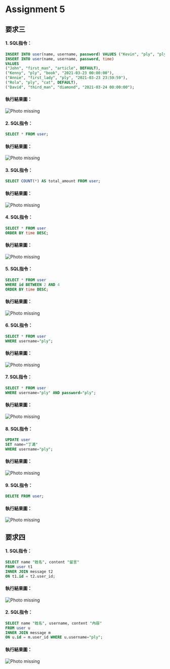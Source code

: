 # Assignment 5

## 要求三
#### 1. SQL指令：
```SQL
INSERT INTO user(name, username, password) VALUES ("Kevin", "ply", "ply");
INSERT INTO user(name, username, password, time)
VALUES 
("John", "first_man", "article", DEFAULT),
("Kenny", "ply", "book", "2021-03-23 00:00:00"),
("Annie", "first_lady", "ply", "2021-03-23 23:59:59"),
("Rola", "ply", "cat", DEFAULT),
("David", "third_man", "diamond", "2021-03-24 00:00:00");
```
#### 執行結果圖：
![Photo missing](photo/3-1.png)

#### 2. SQL指令：
```SQL
SELECT * FROM user;
```
#### 執行結果圖：
![Photo missing](photo/3-2.png)

#### 3. SQL指令：
```SQL
SELECT COUNT(*) AS total_amount FROM user;
```
#### 執行結果圖：
![Photo missing](photo/3-3.png)

#### 4. SQL指令：
```SQL
SELECT * FROM user
ORDER BY time DESC;
```
#### 執行結果圖：
![Photo missing](photo/3-4.png)

#### 5. SQL指令：
```SQL
SELECT * FROM user
WHERE id BETWEEN 2 AND 4
ORDER BY time DESC;
```
#### 執行結果圖：
![Photo missing](photo/3-5.png)

#### 6. SQL指令：
```SQL
SELECT * FROM user
WHERE username="ply";
```
#### 執行結果圖：
![Photo missing](photo/3-6.png)

#### 7. SQL指令：
```SQL
SELECT * FROM user
WHERE username="ply" AND password="ply";
```
#### 執行結果圖：
![Photo missing](photo/3-7.png)

#### 8. SQL指令：
```SQL
UPDATE user
SET name="丁滿"
WHERE username="ply";
```
#### 執行結果圖：
![Photo missing](photo/3-8.png)

#### 9. SQL指令：
```SQL
DELETE FROM user;
```
#### 執行結果圖：
![Photo missing](photo/3-9.png)

## 要求四
#### 1. SQL指令：
```SQL
SELECT name "姓名", content "留言"
FROM user t1
INNER JOIN message t2
ON t1.id = t2.user_id;
```
#### 執行結果圖：
![Photo missing](photo/4-1.png)

#### 2. SQL指令：
```SQL
SELECT name "姓名", username, content "內容"
FROM user u
INNER JOIN message m
ON u.id = m.user_id WHERE u.username="ply";
```
#### 執行結果圖：
![Photo missing](photo/4-2.png)
